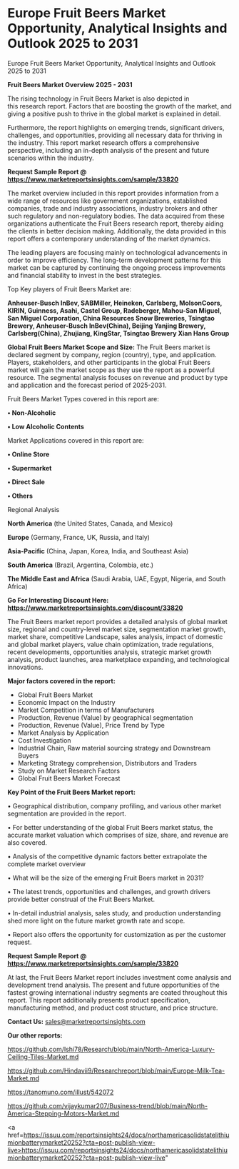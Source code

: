 # Europe Fruit Beers Market Opportunity, Analytical Insights and Outlook 2025 to 2031
Europe Fruit Beers Market Opportunity, Analytical Insights and Outlook 2025 to 2031

<Strong> Fruit Beers Market Overview 2025 - 2031</strong>

The rising technology in Fruit Beers Market is also depicted in this research report. Factors that are boosting the growth of the market, and giving a positive push to thrive in the global market is explained in detail.

Furthermore, the report highlights on emerging trends, significant drivers, challenges, and opportunities, providing all necessary data for thriving in the industry. This report market research offers a comprehensive perspective, including an in-depth analysis of the present and future scenarios within the industry.

<strong>Request Sample Report @ <a href=https://www.marketreportsinsights.com/sample/33820>https://www.marketreportsinsights.com/sample/33820</a></strong>

The market overview included in this report provides information from a wide range of resources like government organizations, established companies, trade and industry associations, industry brokers and other such regulatory and non-regulatory bodies. The data acquired from these organizations authenticate the Fruit Beers research report, thereby aiding the clients in better decision making. Additionally, the data provided in this report offers a contemporary understanding of the market dynamics.

The leading players are focusing mainly on technological advancements in order to improve efficiency. The long-term development patterns for this market can be captured by continuing the ongoing process improvements and financial stability to invest in the best strategies.

Top Key players of Fruit Beers Market are:

<strong>Anheuser-Busch InBev, SABMiller, Heineken, Carlsberg, MolsonCoors, KIRIN, Guinness, Asahi, Castel Group, Radeberger, Mahou-San Miguel, San Miguel Corporation, China Resources Snow Breweries, Tsingtao Brewery, Anheuser-Busch InBev(China), Beijing Yanjing Brewery, Carlsberg(China), Zhujiang, KingStar, Tsingtao Brewery Xian Hans Group</strong>

<strong><b>Global Fruit Beers Market Scope and Size:</b></strong>
The Fruit Beers market is declared segment by company, region (country), type, and application. Players, stakeholders, and other participants in the global Fruit Beers market will gain the market scope as they use the report as a powerful resource. The segmental analysis focuses on revenue and product by type and application and the forecast period of 2025-2031.

Fruit Beers Market Types covered in this report are:

<strong>•  Non-Alcoholic

•  Low Alcoholic Contents</strong>

Market Applications covered in this report are:

<strong>•  Online Store

•  Supermarket

•  Direct Sale

•  Others</strong> 

Regional Analysis

<strong>North America</strong> (the United States, Canada, and Mexico)

<strong>Europe</strong> (Germany, France, UK, Russia, and Italy)

<strong>Asia-Pacific</strong> (China, Japan, Korea, India, and Southeast Asia)

<strong>South America</strong> (Brazil, Argentina, Colombia, etc.)

<strong>The Middle East and Africa</strong> (Saudi Arabia, UAE, Egypt, Nigeria, and South Africa)

<strong>Go For Interesting Discount Here: <a href=https://www.marketreportsinsights.com/discount/33820>https://www.marketreportsinsights.com/discount/33820</a></strong>

The Fruit Beers market report provides a detailed analysis of global market size, regional and country-level market size, segmentation market growth, market share, competitive Landscape, sales analysis, impact of domestic and global market players, value chain optimization, trade regulations, recent developments, opportunities analysis, strategic market growth analysis, product launches, area marketplace expanding, and technological innovations.

<strong><b>Major factors covered in the report:</b></strong>
<ul>
  <li>Global Fruit Beers Market </li>
  <li>Economic Impact on the Industry</li>
  <li>Market Competition in terms of Manufacturers</li>
  <li>Production, Revenue (Value) by geographical segmentation</li>
  <li>Production, Revenue (Value), Price Trend by Type</li>
  <li>Market Analysis by Application</li>
  <li>Cost Investigation</li>
  <li>Industrial Chain, Raw material sourcing strategy and Downstream Buyers</li>
  <li>Marketing Strategy comprehension, Distributors and Traders</li>
  <li>Study on Market Research Factors</li>
  <li>Global Fruit Beers Market Forecast</li>
</ul>

<strong><b>Key Point of the Fruit Beers Market report:</b></strong>

• Geographical distribution, company profiling, and various other market segmentation are provided in the report.

• For better understanding of the global Fruit Beers market status, the accurate market valuation which comprises of size, share, and revenue are also covered.

• Analysis of the competitive dynamic factors better extrapolate the complete market overview

• What will be the size of the emerging Fruit Beers market in 2031?

• The latest trends, opportunities and challenges, and growth drivers provide better construal of the Fruit Beers Market.

• In-detail industrial analysis, sales study, and production understanding shed more light on the future market growth rate and scope.

• Report also offers the opportunity for customization as per the customer request.

<strong>Request Sample Report @ <a href=https://www.marketreportsinsights.com/sample/33820>https://www.marketreportsinsights.com/sample/33820</a></strong>

At last, the Fruit Beers Market report includes investment come analysis and development trend analysis. The present and future opportunities of the fastest growing international industry segments are coated throughout this report. This report additionally presents product specification, manufacturing method, and product cost structure, and price structure.

<strong>Contact Us:</strong>
sales@marketreportsinsights.com

<strong>Our other reports:</strong>

<a href=https://github.com/Ishi78/Research/blob/main/North-America-Luxury-Ceiling-Tiles-Market.md>https://github.com/Ishi78/Research/blob/main/North-America-Luxury-Ceiling-Tiles-Market.md</a>

<a href=https://github.com/Hindavii9/Researchreport/blob/main/Europe-Milk-Tea-Market.md>https://github.com/Hindavii9/Researchreport/blob/main/Europe-Milk-Tea-Market.md</a>

<a href=https://tanomuno.com/illust/542072>https://tanomuno.com/illust/542072</a>

<a href=https://github.com/vijaykumar207/Business-trend/blob/main/North-America-Stepping-Motors-Market.md>https://github.com/vijaykumar207/Business-trend/blob/main/North-America-Stepping-Motors-Market.md</a>

<a href=https://issuu.com/reportsinsights24/docs/northamericasolidstatelithiumionbatterymarket20252?cta=post-publish-view-live>https://issuu.com/reportsinsights24/docs/northamericasolidstatelithiumionbatterymarket20252?cta=post-publish-view-live</a>"
